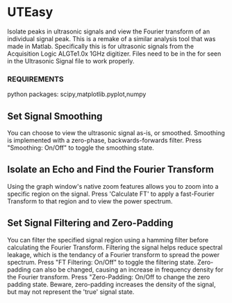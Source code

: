 # UTEasy
Isolate peaks in ultrasonic signals and view the Fourier transform of an individual signal peak.
This is a remake of a similar analysis tool that was made in Matlab.
Specifically this is for ultrasonic signals from the Acquisition Logic ALGTe1.0x 1GHz digitizer.
Files need to be in the for seen in the Ultrasonic Signal file to work properly.

### REQUIREMENTS
python packages:
scipy,matplotlib.pyplot,numpy

## Set Signal Smoothing
You can choose to view the ultrasonic signal as-is, or smoothed.
Smoothing is implemented with a zero-phase, backwards-forwards filter.
Press "Smoothing: On/Off" to toggle the smoothing state.


## Isolate an Echo and Find the Fourier Transform
Using the graph window's native zoom features allows you to zoom into a specific region on the signal.
Press 'Calculate FT' to apply a fast-Fourier Transform to that region and to view the power spectrum.


## Set Signal Filtering and Zero-Padding
You can filter the specified signal region using a hamming filter before calculating the Fourier Transform.
Filtering the signal helps reduce spectral leakage, which is the tendancy of a Fourier transform to spread the power spectrum.
Press "FT Filtering: On/Off" to toggle the filtering state.
Zero-padding can also be changed, causing an increase in frequency density for the Fourier transform.
Press "Zero-Padding: On/Off to change the zero padding state.
Beware, zero-padding increases the density of the signal, but may not represent the 'true' signal state.


